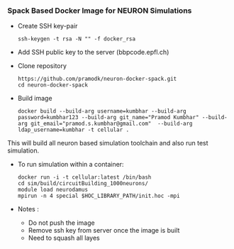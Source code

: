 ### Spack Based Docker Image for NEURON Simulations

- Create SSH key-pair

    ```
    ssh-keygen -t rsa -N "" -f docker_rsa
    ```

- Add SSH public key to the server (bbpcode.epfl.ch)

- Clone repository

    ```
    https://github.com/pramodk/neuron-docker-spack.git
    cd neuron-docker-spack
    ```

- Build image

    ```
    docker build --build-arg username=kumbhar --build-arg password=kumbhar123 --build-arg git_name="Pramod Kumbhar" --build-arg git_email="pramod.s.kumbhar@gmail.com"  --build-arg ldap_username=kumbhar -t cellular .
    ```
This will build all neuron based simulation toolchain and also run test simulation.


- To run simulation within a container:

    ```
    docker run -i -t cellular:latest /bin/bash
    cd sim/build/circuitBuilding_1000neurons/
    module load neurodamus
    mpirun -n 4 special $HOC_LIBRARY_PATH/init.hoc -mpi
    ```

- Notes :
    * Do not push the image
    * Remove ssh key from server once the image is built
    * Need to squash all layes
